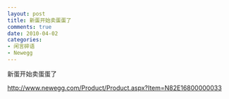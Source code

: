 ```yaml
---
layout: post
title: 新蛋开始卖蛋蛋了
comments: true
date: 2010-04-02
categories:
- 闲言碎语
- Newegg
---
```


<p>新蛋开始卖蛋蛋了</p>
<p><a href="http://www.newegg.com/Product/Product.aspx?Item=N82E16800000033" target="_blank">http://www.newegg.com/Product/Product.aspx?Item=N82E16800000033</a></p>				
